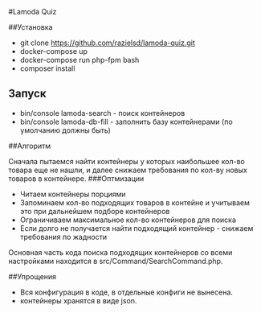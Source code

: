 #Lamoda Quiz

##Установка
 * git clone https://github.com/razielsd/lamoda-quiz.git
 * docker-compose up
 * docker-compose run php-fpm  bash
 * composer install
 
## Запуск
 * bin/console lamoda-search - поиск контейнеров
 * bin/console lamoda-db-fill - заполнить базу контейнерами (по умолчанию должны быть)
  
 
 ##Алгоритм

Сначала пытаемся найти контейнеры у которых наибольшее кол-во товара еще не нашли, и далее снижаем требования по кол-ву новых товаров в контейнере.
###Оптмизации
 * Читаем контейнеры порциями
 * Запоминаем кол-во подходящих товаров в контейне и учитываем это при дальнейшем подборе контейнеров
 * Ограничиваем максимальное кол-во контейнеров для поиска
 * Если долго не получается найти подходящий контейнер - снижаем требования по жадности
 
Основная часть кода поиска подходящих контейнеров со всеми настройками находится в src/Command/SearchCommand.php.


##Упрощения
 * Вся конфигурация в коде, в отдельные конфиги не вынесена.
 * контейнеры хранятся в виде json.

